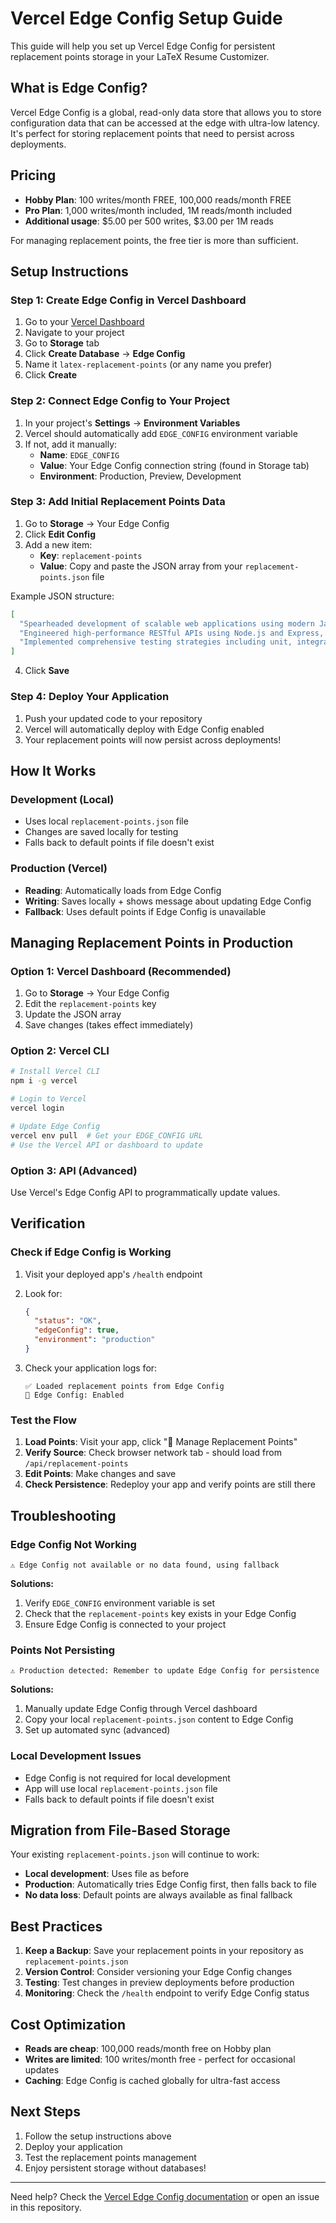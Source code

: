 # Vercel Edge Config Setup Guide

This guide will help you set up Vercel Edge Config for persistent replacement points storage in your LaTeX Resume Customizer.

## What is Edge Config?

Vercel Edge Config is a global, read-only data store that allows you to store configuration data that can be accessed at the edge with ultra-low latency. It's perfect for storing replacement points that need to persist across deployments.

## Pricing

- **Hobby Plan**: 100 writes/month FREE, 100,000 reads/month FREE
- **Pro Plan**: 1,000 writes/month included, 1M reads/month included
- **Additional usage**: $5.00 per 500 writes, $3.00 per 1M reads

For managing replacement points, the free tier is more than sufficient.

## Setup Instructions

### Step 1: Create Edge Config in Vercel Dashboard

1. Go to your [Vercel Dashboard](https://vercel.com/dashboard)
2. Navigate to your project
3. Go to **Storage** tab
4. Click **Create Database** → **Edge Config**
5. Name it `latex-replacement-points` (or any name you prefer)
6. Click **Create**

### Step 2: Connect Edge Config to Your Project

1. In your project's **Settings** → **Environment Variables**
2. Vercel should automatically add `EDGE_CONFIG` environment variable
3. If not, add it manually:
   - **Name**: `EDGE_CONFIG`
   - **Value**: Your Edge Config connection string (found in Storage tab)
   - **Environment**: Production, Preview, Development

### Step 3: Add Initial Replacement Points Data

1. Go to **Storage** → Your Edge Config
2. Click **Edit Config**
3. Add a new item:
   - **Key**: `replacement-points`
   - **Value**: Copy and paste the JSON array from your `replacement-points.json` file

Example JSON structure:
```json
[
  "Spearheaded development of scalable web applications using modern JavaScript frameworks, resulting in 40% improved user engagement",
  "Engineered high-performance RESTful APIs using Node.js and Express, processing 10,000+ requests per minute with 99.9% uptime",
  "Implemented comprehensive testing strategies including unit, integration, and E2E tests, achieving 95% code coverage"
]
```

4. Click **Save**

### Step 4: Deploy Your Application

1. Push your updated code to your repository
2. Vercel will automatically deploy with Edge Config enabled
3. Your replacement points will now persist across deployments!

## How It Works

### Development (Local)
- Uses local `replacement-points.json` file
- Changes are saved locally for testing
- Falls back to default points if file doesn't exist

### Production (Vercel)
- **Reading**: Automatically loads from Edge Config
- **Writing**: Saves locally + shows message about updating Edge Config
- **Fallback**: Uses default points if Edge Config is unavailable

## Managing Replacement Points in Production

### Option 1: Vercel Dashboard (Recommended)
1. Go to **Storage** → Your Edge Config
2. Edit the `replacement-points` key
3. Update the JSON array
4. Save changes (takes effect immediately)

### Option 2: Vercel CLI
```bash
# Install Vercel CLI
npm i -g vercel

# Login to Vercel
vercel login

# Update Edge Config
vercel env pull  # Get your EDGE_CONFIG URL
# Use the Vercel API or dashboard to update
```

### Option 3: API (Advanced)
Use Vercel's Edge Config API to programmatically update values.

## Verification

### Check if Edge Config is Working

1. Visit your deployed app's `/health` endpoint
2. Look for:
   ```json
   {
     "status": "OK",
     "edgeConfig": true,
     "environment": "production"
   }
   ```

3. Check your application logs for:
   ```
   ✅ Loaded replacement points from Edge Config
   🔧 Edge Config: Enabled
   ```

### Test the Flow

1. **Load Points**: Visit your app, click "🔧 Manage Replacement Points"
2. **Verify Source**: Check browser network tab - should load from `/api/replacement-points`
3. **Edit Points**: Make changes and save
4. **Check Persistence**: Redeploy your app and verify points are still there

## Troubleshooting

### Edge Config Not Working
```
⚠️ Edge Config not available or no data found, using fallback
```

**Solutions:**
1. Verify `EDGE_CONFIG` environment variable is set
2. Check that the `replacement-points` key exists in your Edge Config
3. Ensure Edge Config is connected to your project

### Points Not Persisting
```
⚠️ Production detected: Remember to update Edge Config for persistence
```

**Solutions:**
1. Manually update Edge Config through Vercel dashboard
2. Copy your local `replacement-points.json` content to Edge Config
3. Set up automated sync (advanced)

### Local Development Issues
- Edge Config is not required for local development
- App will use local `replacement-points.json` file
- Falls back to default points if file doesn't exist

## Migration from File-Based Storage

Your existing `replacement-points.json` will continue to work:
- **Local development**: Uses file as before
- **Production**: Automatically tries Edge Config first, then falls back to file
- **No data loss**: Default points are always available as final fallback

## Best Practices

1. **Keep a Backup**: Save your replacement points in your repository as `replacement-points.json`
2. **Version Control**: Consider versioning your Edge Config changes
3. **Testing**: Test changes in preview deployments before production
4. **Monitoring**: Check the `/health` endpoint to verify Edge Config status

## Cost Optimization

- **Reads are cheap**: 100,000 reads/month free on Hobby plan
- **Writes are limited**: 100 writes/month free - perfect for occasional updates
- **Caching**: Edge Config is cached globally for ultra-fast access

## Next Steps

1. Follow the setup instructions above
2. Deploy your application
3. Test the replacement points management
4. Enjoy persistent storage without databases!

---

Need help? Check the [Vercel Edge Config documentation](https://vercel.com/docs/storage/edge-config) or open an issue in this repository. 